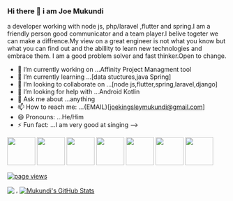 ### Hi there 👋 i am Joe Mukundi

a developer  working with  node js, php/laravel ,flutter and spring.I am a friendly person good communicator and a team player.I belive togeter we can make a diffrence.My view on a great engineer is not what you know but what you can find out and the abillity to learn new technologies and embrace them. I am a good problem solver and fast thinker.Open to change.


- 🔭 I’m currently working on ...Affinity Project Managment tool
- 🌱 I’m currently learning ...[data stuctures,java Spring]
- 👯 I’m looking to collaborate on ...[node js,flutter,spring,laravel,django]
- 🤔 I’m looking for help with ...Android Kotlin
- 💬 Ask me about ...anything
- 📫 How to reach me: ...{EMAIL}[joekingsleymukundi@gmail.com]
- 😄 Pronouns: ...He/Him
- ⚡ Fun fact: ...I am very good at singing
-->

<img height="64px" src="https://cdn.svgporn.com/logos/javascript.svg"> <img height="64px" src="https://cdn.svgporn.com/logos/nodejs.svg">
<img height="64px" src="https://cdn.svgporn.com/logos/graphql.svg">
<img height="64px" src="https://cdn.svgporn.com/logos/flutter.svg">
<img height="64px" src="https://cdn.svgporn.com/logos/go.svg">
<img height="64px" src="https://cdn.svgporn.com/logos/python.svg">
<img height="64px" src="https://cdn.svgporn.com/logos/django.svg">

<p align="left">
  <a href="https://github.com/joekingsleyMukundi/joekingsleyMukundi">
    <img src="https://visitor-badge.laobi.icu/badge?page_id=joekingsleyMukundi.joekingsleyMukundi" alt="page views" />
  </a>

<img align="center" src="https://github-readme-stats.vercel.app/api/top-langs/?username=joekingsleyMukundi&hide=html,css,ejs" /> , <a href="https://github.com/joekingsleyMukundi/joekingsleyMukundi">
  <img align="center" src="https://github-readme-stats.vercel.app/api?username=joekingsleyMukundi&show_icons=true&line_height=27&count_private=true&title_color=ffffff&text_color=c9cacc&icon_color=2bbc8a&bg_color=1d1f21" alt="Mukundi's GitHub Stats" />
</a>

